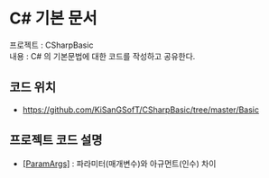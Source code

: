 # C# 기본 문서

프로젝트 : CSharpBasic \
내용 : C# 의 기본문법에 대한 코드를 작성하고 공유한다.

## 코드 위치

- https://github.com/KiSanGSofT/CSharpBasic/tree/master/Basic

## 프로젝트 코드 설명

- <a href="[https://www.naver.com](https://github.com/KiSanGSofT/CSharpBasic/tree/master/Basic/ParamArgs)https://github.com/KiSanGSofT/CSharpBasic/tree/master/Basic/ParamArgs" target="_blank">[ParamArgs]</a>
  : 파라미터(매개변수)와 아규먼트(인수) 차이
